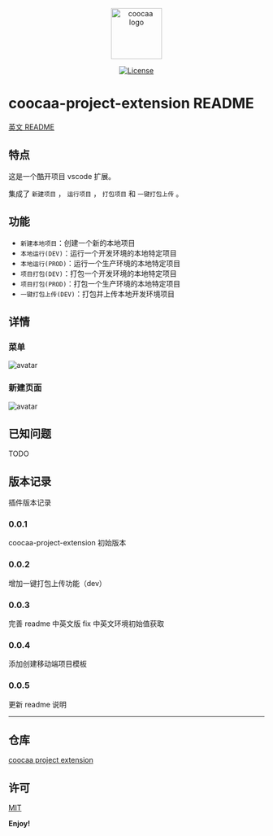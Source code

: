 <p align="center"><a href="https://github.com/wrh8214158/coocaa-project-extension" target="_blank" rel="noopener noreferrer"><img width="100" src="https://ae01.alicdn.com/kf/Hb47a85cc35084db2a6fcb704a5016a5cC.png" alt="coocaa logo"></a></p>

<p align="center">
  <a href="https://github.com/wrh8214158/coocaa-project-extension/blob/main/LICENSE"><img src="https://img.shields.io/npm/l/vue.svg?sanitize=true" alt="License"></a>
  <br>
</p>

# coocaa-project-extension README

[英文 README](README.en.md)

## 特点

这是一个酷开项目 vscode 扩展。

集成了 `新建项目` ， `运行项目` ， `打包项目` 和 `一键打包上传` 。

## 功能

- `新建本地项目`：创建一个新的本地项目
- `本地运行(DEV)`：运行一个开发环境的本地特定项目
- `本地运行(PROD)`：运行一个生产环境的本地特定项目
- `项目打包(DEV)`：打包一个开发环境的本地特定项目
- `项目打包(PROD)`：打包一个生产环境的本地特定项目
- `一键打包上传(DEV)`：打包并上传本地开发环境项目

## 详情

### 菜单

![avatar](https://ae01.alicdn.com/kf/Hfa7e8a8fc5cc408182939cea9e2c5be2W.png)

### 新建页面

![avatar](https://ae01.alicdn.com/kf/H63646cbafdee4eb09d4c7703e2544c60P.png)

## 已知问题

TODO

## 版本记录

插件版本记录

### 0.0.1

coocaa-project-extension 初始版本

### 0.0.2

增加一键打包上传功能（dev）

### 0.0.3

完善 readme 中英文版
fix 中英文环境初始值获取

### 0.0.4

添加创建移动端项目模板

### 0.0.5

更新 readme 说明

---

## 仓库

[coocaa project extension](https://github.com/wrh8214158/coocaa-project-extension)

## 许可

[MIT](https://opensource.org/licenses/MIT)

**Enjoy!**
